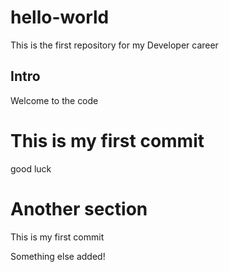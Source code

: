 # hello-world
This is the first repository for my Developer career

## Intro
Welcome to the code

This is my first commit
======
good luck

# Another section
This is my first commit

Something else added!
